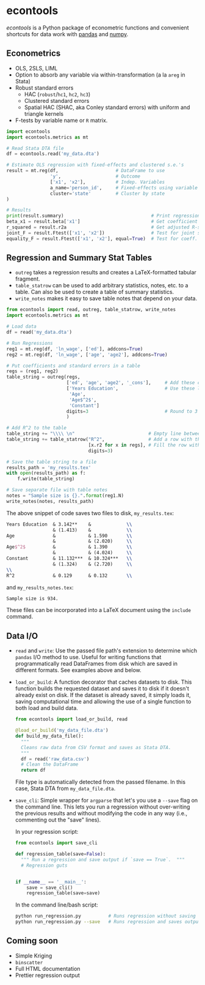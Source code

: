 # econtools
*econtools* is a Python package of econometric functions and convenient
shortcuts for data work with [pandas](http://github.com/pydata/pandas) and
[numpy](https://github.com/numpy/numpy).

## Econometrics
- OLS, 2SLS, LIML
- Option to absorb any variable via within-transformation (a la `areg` in Stata)
- Robust standard errors
  - HAC (`robust`/`hc1`, `hc2`, `hc3`)
  - Clustered standard errors
  - Spatial HAC (SHAC, aka Conley standard errors) with uniform and triangle
    kernels
- F-tests by variable name or `R` matrix.

```python
import econtools
import econtools.metrics as mt

# Read Stata DTA file
df = econtools.read('my_data.dta')

# Estimate OLS regression with fixed-effects and clustered s.e.'s
result = mt.reg(df,                     # DataFrame to use
                'y',                    # Outcome
                ['x1', 'x2'],           # Indep. Variables
                a_name='person_id',     # Fixed-effects using variable 'person_id'
                cluster='state'         # Cluster by state
)

# Results
print(result.summary)                                # Print regression results
beta_x1 = result.beta['x1']                          # Get coefficient by variable name
r_squared = result.r2a                               # Get adjusted R-squared
joint_F = result.Ftest(['x1', 'x2'])                 # Test for joint significance
equality_F = result.Ftest(['x1', 'x2'], equal=True)  # Test for coeff. equality
```

## Regression and Summary Stat Tables

- `outreg` takes a regression results and creates a LaTeX-formatted tabular
  fragment.
- `table_statrow` can be used to add arbitrary statistics, notes, etc. to a
  table. Can also be used to create a table of summary statistics.
- `write_notes` makes it easy to save table notes that depend on your data.

```python
from econtools import read, outreg, table_statrow, write_notes
import econtools.metrics as mt

# Load data
df = read('my_data.dta')

# Run Regressions
reg1 = mt.reg(df, 'ln_wage', ['ed'], addcons=True)
reg2 = mt.reg(df, 'ln_wage', ['age', 'age2'], addcons=True)

# Put coefficients and standard errors in a table
regs = (reg1, reg2)
table_string = outreg(regs,
                      ['ed', 'age', 'age2', '_cons'],     # Add these coefficients to the table
                      ['Years Education',                 # Use these label for the coeffs
                       'Age',
                       'Age$^2$',
                       'Constant']
                      digits=3                            # Round to 3 decimal digits.
                      )

# Add R^2 to the table
table_string += "\\\\ \n"                           # Empty line between betas and r2
table_string += table_statrow("R^2",                # Add a row with this label
                              [x.r2 for x in regs], # Fill the row with these values
                              digits=3)

# Save the table string to a file
results_path = 'my_results.tex'
with open(results_path) as f:
    f.write(table_string)

# Save separate file with table notes
notes = "Sample size is {}.".format(reg1.N)
write_notes(notes, results_path)
```
The above snippet of code saves two files to disk, `my_results.tex`:
```latex
Years Education  & 3.142**    &             \\
                 & (1.413)    &             \\
Age              &            & 1.590       \\
                 &            & (2.020)     \\
Age$^2$          &            & 1.390       \\
                 &            & (4.024)     \\
Constant         & 11.132***  & 10.324***   \\
                 & (1.324)    & (2.720)     \\
\\
R^2              & 0.129      & 0.132       \\
```

and `my_results_notes.tex`:
```latex
Sample size is 934.
```
These files can be incorporated into a LaTeX document using the `include`
command.


## Data I/O

- `read` and `write`: Use the passed file path's extension to determine which
  `pandas` I/O method to use. Useful for writing functions that
  programmatically read DataFrames from disk which are saved in different
  formats. See examples above and below.
- `load_or_build`: A function decorator that caches datasets to disk.
  This function builds the requested dataset and saves it to disk if it
  doesn't already exist on disk. If the dataset is already saved, it simply
  loads it, saving computational time and allowing the use of a single function
  to both load and build data.
  ```python
  from econtools import load_or_build, read

  @load_or_build('my_data_file.dta')
  def build_my_data_file():
    """
    Cleans raw data from CSV format and saves as Stata DTA.
    """
    df = read('raw_data.csv')
    # Clean the DataFrame
    return df
  ```
  File type  is automatically detected from the passed filename. In this case,
  Stata DTA from `my_data_file.dta`.
- `save_cli`: Simple wrapper for `argparse` that let's you use a `--save` flag
  on the command line. This lets you run a regression without over-writing the
  previous results and without modifying the code in any way (i.e., commenting
  out the "save" lines).

  In your regression script:
  ```python
  from econtools import save_cli

  def regression_table(save=False):
    """ Run a regression and save output if `save == True`.  """ 
    # Regression guts


  if __name__ == '__main__':
      save = save_cli()
      regression_table(save=save)
  ```
  In the command line/bash script:
  ```bash
  python run_regression.py          # Runs regression without saving output
  python run_regression.py --save   # Runs regression and saves output
  ```

## Coming soon

- Simple Kriging
- `binscatter`
- Full HTML documentation
- Prettier regression output
